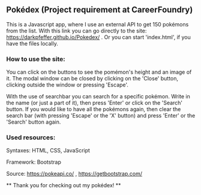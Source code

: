 ## Pokédex (Project requirement at CareerFoundry)

This is a Javascript app, where I use an external API to get 150 pokémons from the list. With this link you can go directly to the site: https://darkpfeffer.github.io/Pokedex/ . Or you can start 'index.html', if you have the files locally. 

### How to use the site:

You can click on the buttons to see the pomémon's height and an image of it. The modal window can be closed by clicking on the 'Close' button, clicking outside the  window or pressing 'Escape'. 

With the use of searchbar you can search for a specific pokémon. Write in the name (or just a part of it), then press 'Enter' or click on the 'Search' button. If you would like to have all the pokémons again, then clear the search bar (with pressing 'Escape' or the 'X' button) and press 'Enter' or the 'Search' button again.

### Used resources:

Syntaxes: HTML, CSS, JavaScript

Framework: Bootstrap

Source: https://pokeapi.co/ , https://getbootstrap.com/

** Thank you for checking out my pokédex! **